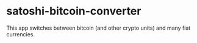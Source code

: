 # satoshi-bitcoin-converter

This app switches between bitcoin (and other crypto units) and many fiat currencies.
